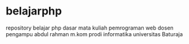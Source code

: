 # belajarphp
repository belajar php dasar mata kuliah pemrograman web dosen pengampu abdul rahman m.kom prodi informatika universitas Baturaja
